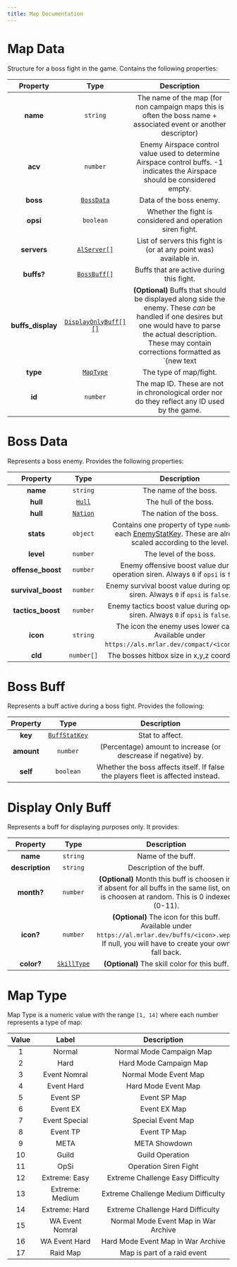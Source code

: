 ```yaml
---
title: Map Documentation
---
```


# Map Data

Structure for a boss fight in the game. Contains the following properties:

|     Property      |                    Type                     |                                                                                                      Description                                                                                                       |
| :---------------: | :-----------------------------------------: | :--------------------------------------------------------------------------------------------------------------------------------------------------------------------------------------------------------------------: |
|     **name**      |                  `string`                   |                                                    The name of the map (for non campaign maps this is often the boss name + associated event or another descriptor)                                                    |
|      **acv**      |                  `number`                   |                                              Enemy Airspace control value used to determine Airspace control buffs. -1 indicates the Airspace should be considered empty.                                              |
|     **boss**      |          [`BossData`](#boss-data)           |                                                                                                Data of the boss enemy.                                                                                                 |
|     **opsi**      |                  `boolean`                  |                                                                               Whether the fight is considered and operation siren fight.                                                                               |
|    **servers**    |   [`AlServer[]`](../common.md#al-server)    |                                                                           List of servers this fight is (or at any point was) available in.                                                                            |
|    **buffs?**     |         [`BossBuff[]`](#boss-buff)          |                                                                                        Buffs that are active during this fight.                                                                                        |
| **buffs_display** | [`DisplayOnlyBuff[][]`](#display-only-buff) | **(Optional)** Buffs that should be displayed along side the enemy. These *can* be handled if one desires but one would have to parse the actual description.<br>These may contain corrections formatted as `{new text | explanation}` |
|     **type**      |           [`MapType`](#map-type)            |                                                                                                 The type of map/fight.                                                                                                 |
|      **id**       |                  `number`                   |                                                             The map ID. These are not in chronological order nor do they reflect any ID used by the game.                                                              |

# Boss Data

Represents a boss enemy. Provides the following properties:

|      Property      |              Type               |                                                                  Description                                                                  |
| :----------------: | :-----------------------------: | :-------------------------------------------------------------------------------------------------------------------------------------------: |
|      **name**      |            `string`             |                                                             The name of the boss.                                                             |
|      **hull**      |   [`Hull`](../common.md#hull)   |                                                             The hull of the boss.                                                             |
|      **hull**      | [`Nation`](../common.md#nation) |                                                            The nation of the boss.                                                            |
|     **stats**      |            `object`             | Contains one property of type `number` for each [EnemyStatKey](../common.md#enemy-stat-key). These are already scaled according to the level. |
|     **level**      |            `number`             |                                                            The level of the boss.                                                             |
| **offense_boost**  |            `number`             |                             Enemy offensive boost value during operation siren. Always `0` if `opsi` is `false`.                              |
| **survival_boost** |            `number`             |                              Enemy survival boost value during operation siren. Always `0` if `opsi` is `false`.                              |
| **tactics_boost**  |            `number`             |                              Enemy tactics boost value during operation siren. Always `0` if `opsi` is `false`.                               |
|      **icon**      |            `string`             |                       The icon the enemy uses lower cased. Available under `https://als.mrlar.dev/compact/<icon>.webp`.                       |
|      **cld**       |           `number[]`            |                                                 The bosses hitbox size in x,y,z coordinates.                                                  |

# Boss Buff

Represents a buff active during a boss fight. Provides the following:

|  Property  |                     Type                     |                                   Description                                    |
| :--------: | :------------------------------------------: | :------------------------------------------------------------------------------: |
|  **key**   | [`BuffStatKey`](../common.md#buff-stat-keys) |                                 Stat to affect.                                  |
| **amount** |                   `number`                   |          (Percentage) amount to increase (or descrease if negative) by.          |
|  **self**  |                  `boolean`                   | Whether the boss affects itself. If false the players fleet is affected instead. |

# Display Only Buff 

Represents a buff for displaying purposes only. It provides:

|    Property     |                     Type                     |                                                                      Description                                                                      |
| :-------------: | :------------------------------------------: | :---------------------------------------------------------------------------------------------------------------------------------------------------: |
|    **name**     |                   `string`                   |                                                                   Name of the buff.                                                                   |
| **description** |                   `string`                   |                                                               Description of the buff.                                                                |
|   **month?**    |                   `number`                   |      **(Optional)** Month this buff is choosen in, if absent for all buffs in the same list, one is choosen at random. This is 0 indexed (0-11).      |
|    **icon?**    |                   `number`                   | **(Optional)** The icon for this buff. Available under `https://al.mrlar.dev/buffs/<icon>.wepb`. If null, you will have to create your own fall back. |
|   **color?**    | [`SkillType`](../skills/index.md#skill-type) |                                                     **(Optional)** The skill color for this buff.                                                     |


# Map Type
Map Type is a numeric value with the range `[1, 14]` where each number represents a type of map:

| Value |      Label      |             Description              |
| :---: | :-------------: | :----------------------------------: |
|   1   |     Normal      |       Normal Mode Campaign Map       |
|   2   |      Hard       |        Hard Mode Campaign Map        |
|   3   |  Event Nomral   |        Normal Mode Event Map         |
|   4   |   Event Hard    |         Hard Mode Event Map          |
|   5   |    Event SP     |             Event SP Map             |
|   6   |    Event EX     |             Event EX Map             |
|   7   |  Event Special  |          Special Event Map           |
|   8   |    Event TP     |             Event TP Map             |
|   9   |      META       |            META Showdown             |
|  10   |      Guild      |           Guild Operation            |
|  11   |      OpSi       |        Operation Siren Fight         |
|  12   |  Extreme: Easy  |  Extreme Challenge Easy Difficulty   |
|  13   | Extreme: Medium | Extreme Challenge Medium Difficulty  |
|  14   |  Extreme: Hard  |  Extreme Challenge Hard Difficulty   |
|  15   | WA Event Nomral | Normal Mode Event Map in War Archive |
|  16   |  WA Event Hard  |  Hard Mode Event Map in War Archive  |
|  17   |    Raid Map     |     Map is part of a raid event      |